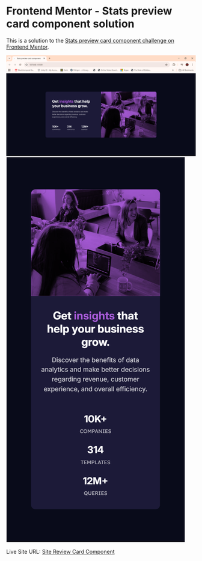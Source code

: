 # Frontend Mentor - Stats preview card component solution

This is a solution to the [Stats preview card component challenge on Frontend Mentor](https://www.frontendmentor.io/challenges/stats-preview-card-component-8JqbgoU62).

![](./screenshot-desktop.png)
![](./screenshot-mobile.png)

Live Site URL: [Site Review Card Component](https://your-live-site-url.com)